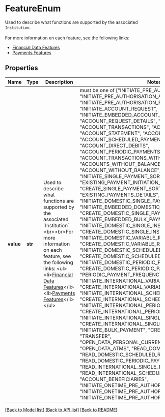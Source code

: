 # FeatureEnum

Used to describe what functions are supported by the associated `Institution`.        <br><br>For more information on each feature, see the following links:        <ul>          <li>[Financial Data Features](https://docs.yapily.com/pages/key-concepts/account-data/account-features/)</li>          <li>[Payments Features](https://docs.yapily.com/pages/key-concepts/payments/payment-features/)</li>        </ul>

## Properties
Name | Type | Description | Notes
------------ | ------------- | ------------- | -------------
**value** | **str** | Used to describe what functions are supported by the associated &#x60;Institution&#x60;.        &lt;br&gt;&lt;br&gt;For more information on each feature, see the following links:        &lt;ul&gt;          &lt;li&gt;[Financial Data Features](https://docs.yapily.com/pages/key-concepts/account-data/account-features/)&lt;/li&gt;          &lt;li&gt;[Payments Features](https://docs.yapily.com/pages/key-concepts/payments/payment-features/)&lt;/li&gt;        &lt;/ul&gt; |  must be one of ["INITIATE_PRE_AUTHORISATION", "INITIATE_PRE_AUTHORISATION_ACCOUNTS", "INITIATE_PRE_AUTHORISATION_PAYMENTS", "INITIATE_ACCOUNT_REQUEST", "INITIATE_EMBEDDED_ACCOUNT_REQUEST", "ACCOUNT_REQUEST_DETAILS", "ACCOUNTS", "ACCOUNT", "ACCOUNT_TRANSACTIONS", "ACCOUNT_STATEMENTS", "ACCOUNT_STATEMENT", "ACCOUNT_STATEMENT_FILE", "ACCOUNT_SCHEDULED_PAYMENTS", "ACCOUNT_DIRECT_DEBITS", "ACCOUNT_PERIODIC_PAYMENTS", "ACCOUNT_TRANSACTIONS_WITH_MERCHANT", "IDENTITY", "ACCOUNTS_WITHOUT_BALANCE", "ACCOUNT_WITHOUT_BALANCE", "ACCOUNT_BALANCES", "INITIATE_SINGLE_PAYMENT_SORTCODE", "EXISTING_PAYMENT_INITIATION_DETAILS", "CREATE_SINGLE_PAYMENT_SORTCODE", "EXISTING_PAYMENTS_DETAILS", "INITIATE_DOMESTIC_SINGLE_PAYMENT", "INITIATE_EMBEDDED_DOMESTIC_SINGLE_PAYMENT", "CREATE_DOMESTIC_SINGLE_PAYMENT", "INITIATE_EMBEDDED_BULK_PAYMENT", "INITIATE_DOMESTIC_SINGLE_INSTANT_PAYMENT", "CREATE_DOMESTIC_SINGLE_INSTANT_PAYMENT", "INITIATE_DOMESTIC_VARIABLE_RECURRING_PAYMENT", "CREATE_DOMESTIC_VARIABLE_RECURRING_PAYMENT", "INITIATE_DOMESTIC_SCHEDULED_PAYMENT", "CREATE_DOMESTIC_SCHEDULED_PAYMENT", "INITIATE_DOMESTIC_PERIODIC_PAYMENT", "CREATE_DOMESTIC_PERIODIC_PAYMENT", "PERIODIC_PAYMENT_FREQUENCY_EXTENDED", "INITIATE_INTERNATIONAL_VARIABLE_RECURRING_PAYMENT", "CREATE_INTERNATIONAL_VARIABLE_RECURRING_PAYMENT", "INITIATE_INTERNATIONAL_SCHEDULED_PAYMENT", "CREATE_INTERNATIONAL_SCHEDULED_PAYMENT", "INITIATE_INTERNATIONAL_PERIODIC_PAYMENT", "CREATE_INTERNATIONAL_PERIODIC_PAYMENT", "INITIATE_INTERNATIONAL_SINGLE_PAYMENT", "CREATE_INTERNATIONAL_SINGLE_PAYMENT", "INITIATE_BULK_PAYMENT", "CREATE_BULK_PAYMENT", "TRANSFER", "OPEN_DATA_PERSONAL_CURRENT_ACCOUNTS", "OPEN_DATA_ATMS", "READ_DOMESTIC_SINGLE_REFUND", "READ_DOMESTIC_SCHEDULED_REFUND", "READ_DOMESTIC_PERIODIC_PAYMENT_REFUND", "READ_INTERNATIONAL_SINGLE_REFUND", "READ_INTERNATIONAL_SCHEDULED_REFUND", "ACCOUNT_BENEFICIARIES", "INITIATE_ONETIME_PRE_AUTHORISATION_PAYMENTS", "INITIATE_ONETIME_PRE_AUTHORISATION_ACCOUNTS", "INITIATE_ONETIME_PRE_AUTHORISATION", ]

[[Back to Model list]](../README.md#documentation-for-models) [[Back to API list]](../README.md#documentation-for-api-endpoints) [[Back to README]](../README.md)


